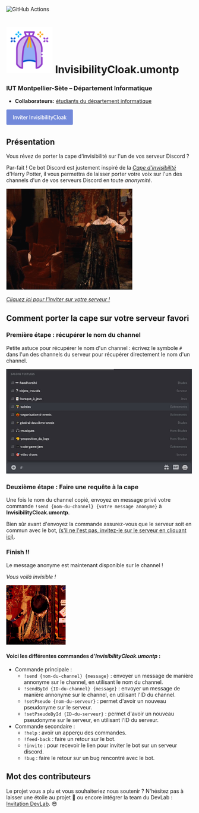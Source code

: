 ![GitHub Actions](https://github.com/DevLab-umontp/InvisibilityCloak.umontp/workflows/Java%20CI%20with%20Maven/badge.svg)

# <img src="./ressources/logo.png" alt="Logo" width="125"/> InvisibilityCloak.umontp
### IUT Montpellier-Sète – Département Informatique
* **Collaborateurs:** [étudiants du département informatique](https://iut-montpellier-sete.edu.umontpellier.fr/dut-informatique/)


[<img src="./ressources/invitation-bot.png" alt="Invitation du bot InvisibilityCloak sur un serveur Discord" width="180"/>](https://discord.com/oauth2/authorize?client_id=766973211559854091&scope=bot&permissions=0)

## Présentation
Vous révez de porter la cape d'invisibilité sur l'un de vos serveur Discord ? 

Par-fait ! Ce bot Discord est justement inspiré de la [*Cape d'invisibilité*](https://harrypotter.fandom.com/fr/wiki/Cape_d'invisibilit%C3%A9) d'Harry Potter, il vous permettra de laisser porter votre voix sur l'un des channels d'un de vos serveurs Discord en toute *anonymité*.

<img src="./ressources/cape.gif" alt="Harry potter met la cape d'invisibilité" width="340"/>

[*Cliquez ici pour l'inviter sur votre serveur !*](https://discord.com/oauth2/authorize?client_id=766973211559854091&scope=bot&permissions=0)
## Comment porter la cape sur votre serveur favori
### Première étape : récupérer le nom du channel

Petite astuce pour récupérer le nom d'un channel : écrivez le symbole `#` dans l'un des channels du serveur pour récupérer directement le nom d'un channel.

<img src="./ressources/image.png" alt="écrivez le symbole `#` dans l'un des channels du serveur récupérer directement le nom d'un channel" width="500"/>

### Deuxième étape : Faire une requête à la cape

Une fois le nom du channel copié, envoyez en message privé votre commande `!send {nom-du-channel} {votre message anonyme}`  à **InvisibilityCloak.umontp**.

Bien sûr avant d'envoyez la commande assurez-vous que le serveur soit en commun avec le bot, [(s'il ne l'est pas, invitez-le sur le serveur en cliquant ici)](https://discord.com/oauth2/authorize?client_id=766973211559854091&scope=bot&permissions=0).

### Finish !!
Le message anonyme est maintenant disponible sur le channel !

*Vous voilà invisible !*

![](./ressources/invisibiliy-work.gif)

#### Voici les différentes commandes d'*InvisibilityCloak.umontp* : 
- Commande principale : 
  - `!send {nom-du-channel} {message}` : envoyer un message de manière annonyme sur le channel, en utilisant le nom du channel.
  - `!sendById {ID-du-channel} {message}` : envoyer un message de manière annonyme sur le channel, en utilisant l'ID du channel.
  - `!setPseudo {nom-du-serveur}` : permet d'avoir un nouveau pseudonyme sur le serveur.
  - `!setPseudoById {ID-du-serveur}` : permet d'avoir un nouveau pseudonyme sur le serveur, en utilisant l'ID du serveur.
- Commande secondaire :
  - `!help` : avoir un apperçu des commandes.
  - `!feed-back` : faire un retour sur le bot.
  - `!invite` : pour recevoir le lien pour inviter le bot sur un serveur discord.
  - `!bug` : faire le retour sur un bug rencontré avec le bot.

## Mot des contributeurs
Le projet vous a plu et vous souhaiteriez nous soutenir ? N'hésitez pas à laisser une étoile au projet 🌠 ou encore intégrer la team du DevLab : [Invitation DevLab](https://inscription.devlab.umontp.fr/). 😎
